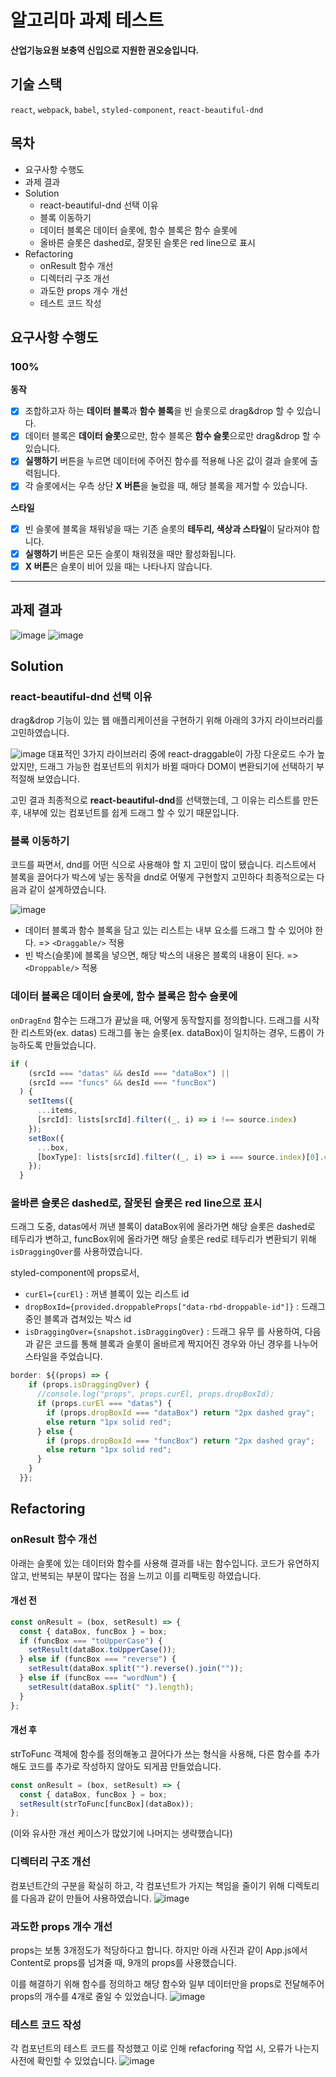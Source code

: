 # 알고리마 과제 테스트
**산업기능요원 보충역 신입으로 지원한 권오승입니다.**

## 기술 스택
`react`, `webpack`, `babel`, `styled-component`, `react-beautiful-dnd`

## 목차
* 요구사항 수행도
* 과제 결과
* Solution
    * react-beautiful-dnd 선택 이유
    * 블록 이동하기
    * 데이터 블록은 데이터 슬롯에, 함수 블록은 함수 슬롯에
    * 올바른 슬롯은 dashed로, 잘못된 슬롯은 red line으로 표시
* Refactoring
    * onResult 함수 개선
    * 디렉터리 구조 개선
    * 과도한 props 개수 개선
    * 테스트 코드 작성
## 요구사항 수행도
###  100%
**동작**

- [x]  조합하고자 하는 **데이터 블록**과 **함수 블록**을 빈 슬롯으로 drag&drop 할 수 있습니다.
- [x]  데이터 블록은 **데이터 슬롯**으로만, 함수 블록은 **함수 슬롯**으로만 drag&drop 할 수 있습니다.
- [x]  **실행하기** 버튼을 누르면 데이터에 주어진 함수를 적용해 나온 값이 결과 슬롯에 출력됩니다.
- [x]  각 슬롯에서는 우측 상단 **X 버튼**을 눌렀을 때, 해당 블록을 제거할 수 있습니다.

**스타일**

- [x]  빈 슬롯에 블록을 채워넣을 때는 기존 슬롯의 **테두리, 색상과 스타일**이 달라져야 합니다.
- [x]  **실행하기** 버튼은 모든 슬롯이 채워졌을 때만 활성화됩니다.
- [x]  **X 버튼**은 슬롯이 비어 있을 때는 나타나지 않습니다.
---
## 과제 결과
![image](https://user-images.githubusercontent.com/54261116/177980529-2789bf38-c40a-41c4-bb7e-aca8c51ad68b.png)
![image](https://user-images.githubusercontent.com/54261116/177980598-0063f735-345d-4240-890a-150580499828.png)

## Solution
### react-beautiful-dnd 선택 이유
drag&drop 기능이 있는 웹 애플리케이션을 구현하기 위해 아래의 3가지 라이브러리를 고민하였습니다.

![image](https://user-images.githubusercontent.com/54261116/177706766-87ae7d6f-cd71-4810-8780-4c3cfea9bfbc.png)
대표적인 3가지 라이브러리 중에 react-draggable이 가장 다운로드 수가 높았지만, 드래그 가능한 컴포넌트의 위치가 바뀔 때마다 DOM이 변환되기에 선택하기 부적절해 보였습니다.

고민 결과 최종적으로 **react-beautiful-dnd**를 선택했는데, 그 이유는 리스트를 만든 후, 내부에 있는 컴포넌트를 쉽게 드래그 할 수 있기 때문입니다.

### 블록 이동하기
코드를 짜면서, dnd를 어떤 식으로 사용해야 할 지 고민이 많이 됐습니다. 리스트에서 블록을 끌어다가 박스에 넣는 동작을 dnd로 어떻게 구현할지 고민하다 최종적으로는 다음과 같이 설계하였습니다.

![image](https://user-images.githubusercontent.com/54261116/177745623-c05357a6-068d-496c-9bd6-fe237a95ccde.png)

- 데이터 블록과 함수 블록을 담고 있는 리스트는 내부 요소를 드래그 할 수 있어야 한다. => `<Draggable/>` 적용
- 빈 박스(슬롯)에 블록을 넣으면, 해당 박스의 내용은 블록의 내용이 된다. => `<Droppable/>` 적용

### 데이터 블록은 데이터 슬롯에, 함수 블록은 함수 슬롯에

`onDragEnd` 함수는 드래그가 끝났을 때, 어떻게 동작할지를 정의합니다.
드래그를 시작한 리스트와(ex. datas) 드래그를 놓는 슬롯(ex. dataBox)이 일치하는 경우, 드롭이 가능하도록 만들었습니다.
```js
if (
    (srcId === "datas" && desId === "dataBox") ||
    (srcId === "funcs" && desId === "funcBox")
  ) {
    setItems({
      ...items,
      [srcId]: lists[srcId].filter((_, i) => i !== source.index)
    });
    setBox({
      ...box,
      [boxType]: lists[srcId].filter((_, i) => i === source.index)[0].content
    });
  }
```

### 올바른 슬롯은 dashed로, 잘못된 슬롯은 red line으로 표시
드래그 도중, datas에서 꺼낸 블록이 dataBox위에 올라가면 해당 슬롯은 dashed로 테두리가 변하고, funcBox위에 올라가면 해당 슬롯은 red로 테두리가 변환되기 위해 `isDraggingOver`를 사용하였습니다.

styled-component에 props로서, 
- `curEl={curEl}` : 꺼낸 블록이 있는 리스트 id
- `dropBoxId={provided.droppableProps["data-rbd-droppable-id"]}` : 드래그 중인 블록과 겹쳐있는 박스 id
- `isDraggingOver={snapshot.isDraggingOver}` : 드래그 유무
를 사용하여, 다음과 같은 코드를 통해 블록과 슬롯이 올바르게 짝지어진 경우와 아닌 경우를 나누어 스타일을 주었습니다.
```js
border: ${(props) => {
    if (props.isDraggingOver) {
      //console.log("props", props.curEl, props.dropBoxId);
      if (props.curEl === "datas") {
        if (props.dropBoxId === "dataBox") return "2px dashed gray";
        else return "1px solid red";
      } else {
        if (props.dropBoxId === "funcBox") return "2px dashed gray";
        else return "1px solid red";
      }
    }
  }};
```
## Refactoring
### onResult 함수 개선
아래는 슬롯에 있는 데이터와 함수를 사용해 결과를 내는 함수입니다. 코드가 유연하지 않고, 반복되는 부분이 많다는 점을 느끼고 이를 리팩토링 하였습니다.
#### 개선 전
```js
const onResult = (box, setResult) => {
  const { dataBox, funcBox } = box;
  if (funcBox === "toUpperCase") {
    setResult(dataBox.toUpperCase());
  } else if (funcBox === "reverse") {
    setResult(dataBox.split("").reverse().join(""));
  } else if (funcBox === "wordNum") {
    setResult(dataBox.split(" ").length);
  }
};
```
#### 개선 후
strToFunc 객체에 함수를 정의해놓고 끌어다가 쓰는 형식을 사용해, 다른 함수를 추가해도 코드를 추가로 작성하지 않아도 되게끔 만들었습니다.
```js
const onResult = (box, setResult) => {
  const { dataBox, funcBox } = box;
  setResult(strToFunc[funcBox](dataBox));
};
```
(이와 유사한 개선 케이스가 많았기에 나머지는 생략했습니다)
### 디렉터리 구조 개선
컴포넌트간의 구분을 확실히 하고, 각 컴포넌트가 가지는 책임을 줄이기 위해 디렉토리를 다음과 같이 만들어 사용하였습니다.
![image](https://user-images.githubusercontent.com/54261116/177743854-b95f2703-ef1f-4551-ad0c-22533c2ced9c.png)

### 과도한 props 개수 개선
props는 보통 3개정도가 적당하다고 합니다.
하지만 아래 사진과 같이 App.js에서 Content로 props를 넘겨줄 때, 9개의 props를 사용했습니다.

이를 해결하기 위해 함수를 정의하고 해당 함수와 일부 데이터만을 props로 전달해주어 props의 개수를 4개로 줄일 수 있었습니다.
![image](https://user-images.githubusercontent.com/54261116/177979658-5a1c2969-4ee4-41f2-bbe8-7f55c6157001.png)


### 테스트 코드 작성
각 컴포넌트의 테스트 코드를 작성했고 
이로 인해 refacforing 작업 시, 오류가 나는지 사전에 확인할 수 있었습니다.
![image](https://user-images.githubusercontent.com/54261116/177979218-8f232a66-e873-4d57-9d81-687f53e8784c.png)

